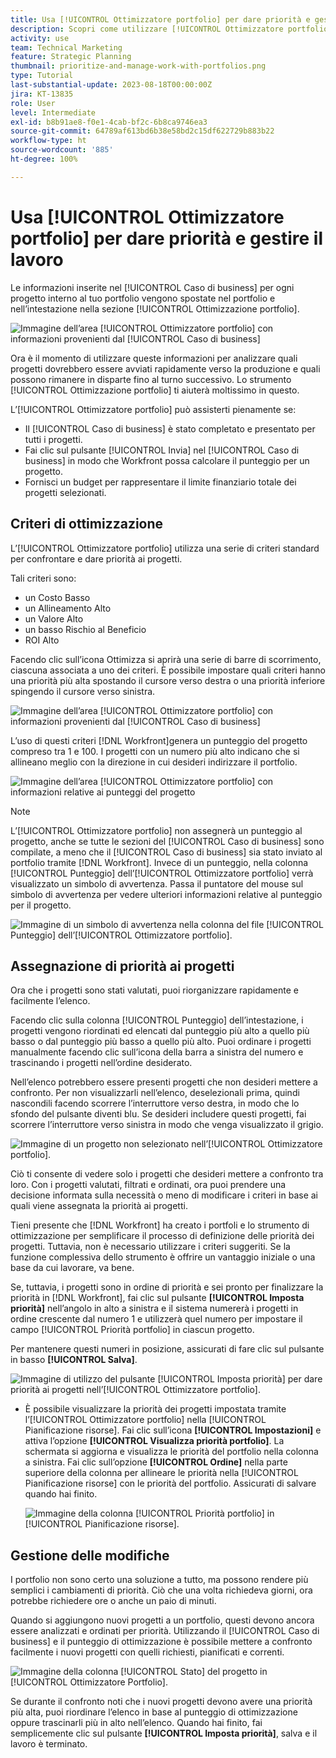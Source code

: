 ```yaml
---
title: Usa [!UICONTROL Ottimizzatore portfolio] per dare priorità e gestire il lavoro
description: Scopri come utilizzare [!UICONTROL Ottimizzatore portfolio] per stabilire le priorità e gestire i progetti all’interno di un portfolio.
activity: use
team: Technical Marketing
feature: Strategic Planning
thumbnail: prioritize-and-manage-work-with-portfolios.png
type: Tutorial
last-substantial-update: 2023-08-18T00:00:00Z
jira: KT-13835
role: User
level: Intermediate
exl-id: b8b91ae8-f0e1-4cab-bf2c-6b8ca9746ea3
source-git-commit: 64789af613bd6b38e58bd2c15df622729b883b22
workflow-type: ht
source-wordcount: '885'
ht-degree: 100%

---
```


# Usa [!UICONTROL Ottimizzatore portfolio] per dare priorità e gestire il lavoro

Le informazioni inserite nel [!UICONTROL Caso di business] per ogni progetto interno al tuo portfolio vengono spostate nel portfolio e nell’intestazione nella sezione [!UICONTROL Ottimizzazione portfolio].

![Immagine dell’area [!UICONTROL Ottimizzatore portfolio] con informazioni provenienti dal [!UICONTROL Caso di business]](assets/10-portfolio-management9.png)

Ora è il momento di utilizzare queste informazioni per analizzare quali progetti dovrebbero essere avviati rapidamente verso la produzione e quali possono rimanere in disparte fino al turno successivo. Lo strumento [!UICONTROL Ottimizzazione portfolio] ti aiuterà moltissimo in questo.

L’[!UICONTROL Ottimizzatore portfolio] può assisterti pienamente se:

* Il [!UICONTROL Caso di business] è stato completato e presentato per tutti i progetti.
* Fai clic sul pulsante [!UICONTROL Invia] nel [!UICONTROL Caso di business] in modo che Workfront possa calcolare il punteggio per un progetto.
* Fornisci un budget per rappresentare il limite finanziario totale dei progetti selezionati.

## Criteri di ottimizzazione

L’[!UICONTROL Ottimizzatore portfolio] utilizza una serie di criteri standard per confrontare e dare priorità ai progetti.

Tali criteri sono:

* un Costo Basso
* un Allineamento Alto
* un Valore Alto
* un basso Rischio al Beneficio
* ROI Alto

Facendo clic sull’icona Ottimizza si aprirà una serie di barre di scorrimento, ciascuna associata a uno dei criteri. È possibile impostare quali criteri hanno una priorità più alta spostando il cursore verso destra o una priorità inferiore spingendo il cursore verso sinistra.

![Immagine dell’area [!UICONTROL Ottimizzatore portfolio] con informazioni provenienti dal [!UICONTROL Caso di business]](assets/11-portfolio-management10.png)

L’uso di questi criteri [!DNL Workfront]genera un punteggio del progetto compreso tra 1 e 100. I progetti con un numero più alto indicano che si allineano meglio con la direzione in cui desideri indirizzare il portfolio.

![Immagine dell’area [!UICONTROL Ottimizzatore portfolio] con informazioni relative ai punteggi del progetto](assets/12-portfolio-management14.png)

>[!NOTE]
>
>L’[!UICONTROL Ottimizzatore portfolio] non assegnerà un punteggio al progetto, anche se tutte le sezioni del [!UICONTROL Caso di business] sono compilate, a meno che il [!UICONTROL Caso di business] sia stato inviato al portfolio tramite [!DNL Workfront]. Invece di un punteggio, nella colonna [!UICONTROL Punteggio] dell’[!UICONTROL Ottimizzatore portfolio] verrà visualizzato un simbolo di avvertenza. Passa il puntatore del mouse sul simbolo di avvertenza per vedere ulteriori informazioni relative al punteggio per il progetto.

![Immagine di un simbolo di avvertenza nella colonna del file [!UICONTROL Punteggio] dell’[!UICONTROL Ottimizzatore portfolio].](assets/13-portfolio-management12.png)

## Assegnazione di priorità ai progetti

Ora che i progetti sono stati valutati, puoi riorganizzare rapidamente e facilmente l’elenco.

Facendo clic sulla colonna [!UICONTROL Punteggio] dell’intestazione, i progetti vengono riordinati ed elencati dal punteggio più alto a quello più basso o dal punteggio più basso a quello più alto. Puoi ordinare i progetti manualmente facendo clic sull’icona della barra a sinistra del numero e trascinando i progetti nell’ordine desiderato.

Nell’elenco potrebbero essere presenti progetti che non desideri mettere a confronto. Per non visualizzarli nell’elenco, deselezionali prima, quindi nascondili facendo scorrere l’interruttore verso destra, in modo che lo sfondo del pulsante diventi blu. Se desideri includere questi progetti, fai scorrere l’interruttore verso sinistra in modo che venga visualizzato il grigio.

![Immagine di un progetto non selezionato nell’[!UICONTROL Ottimizzatore portfolio].](assets/14-portfolio-management13.png)

Ciò ti consente di vedere solo i progetti che desideri mettere a confronto tra loro. Con i progetti valutati, filtrati e ordinati, ora puoi prendere una decisione informata sulla necessità o meno di modificare i criteri in base ai quali viene assegnata la priorità ai progetti.

Tieni presente che [!DNL Workfront] ha creato i portfoli e lo strumento di ottimizzazione per semplificare il processo di definizione delle priorità dei progetti. Tuttavia, non è necessario utilizzare i criteri suggeriti. Se la funzione complessiva dello strumento è offrire un vantaggio iniziale o una base da cui lavorare, va bene.

Se, tuttavia, i progetti sono in ordine di priorità e sei pronto per finalizzare la priorità in [!DNL Workfront], fai clic sul pulsante **[!UICONTROL Imposta priorità]** nell’angolo in alto a sinistra e il sistema numererà i progetti in ordine crescente dal numero 1 e utilizzerà quel numero per impostare il campo [!UICONTROL Priorità portfolio] in ciascun progetto.

Per mantenere questi numeri in posizione, assicurati di fare clic sul pulsante in basso **[!UICONTROL Salva]**.

![Immagine di utilizzo del pulsante [!UICONTROL Imposta priorità] per dare priorità ai progetti nell’[!UICONTROL Ottimizzatore portfolio].](assets/15-portfolio-management15.png)

<!-- 
Pro-tips graphic
-->

* È possibile visualizzare la priorità dei progetti impostata tramite l’[!UICONTROL Ottimizzatore portfolio] nella [!UICONTROL  Pianificazione risorse]. Fai clic sull’icona **[!UICONTROL Impostazioni]** e attiva l’opzione **[!UICONTROL Visualizza priorità portfolio]**. La schermata si aggiorna e visualizza le priorità del portfolio nella colonna a sinistra. Fai clic sull’opzione **[!UICONTROL Ordine]** nella parte superiore della colonna per allineare le priorità nella [!UICONTROL Pianificazione risorse] con le priorità del portfolio. Assicurati di salvare quando hai finito.

  ![Immagine della colonna [!UICONTROL Priorità portfolio] in [!UICONTROL Pianificazione risorse].](assets/16-portfolio-management17.png)

## Gestione delle modifiche

I portfolio non sono certo una soluzione a tutto, ma possono rendere più semplici i cambiamenti di priorità. Ciò che una volta richiedeva giorni, ora potrebbe richiedere ore o anche un paio di minuti.

Quando si aggiungono nuovi progetti a un portfolio, questi devono ancora essere analizzati e ordinati per priorità. Utilizzando il [!UICONTROL Caso di business] e il punteggio di ottimizzazione è possibile mettere a confronto facilmente i nuovi progetti con quelli richiesti, pianificati e correnti.

![Immagine della colonna [!UICONTROL Stato] del progetto in [!UICONTROL Ottimizzatore Portfolio].](assets/17-project-management16.png)

Se durante il confronto noti che i nuovi progetti devono avere una priorità più alta, puoi riordinare l’elenco in base al punteggio di ottimizzazione oppure trascinarli più in alto nell’elenco. Quando hai finito, fai semplicemente clic sul pulsante **[!UICONTROL Imposta priorità]**, salva e il lavoro è terminato.

<!-- Learn more graphic and documentation article links

* Portfolio Optimizer overview 
* Optimize projects in the Portfolio Optimizer 
* Overview of the Portfolio Optimizer score 
* Prioritizing projects in the Portfolio Optimizer

-->
